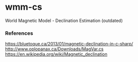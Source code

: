 # wmm-cs
 World Magnetic Model - Declination Estimation (outdated)
 
 
 ### References
https://bluetoque.ca/2013/01/magnetic-declination-in-c-sharp/  
http://www.oplopanax.ca/Downloads/MagVar.cs  
https://en.wikipedia.org/wiki/Magnetic_declination
